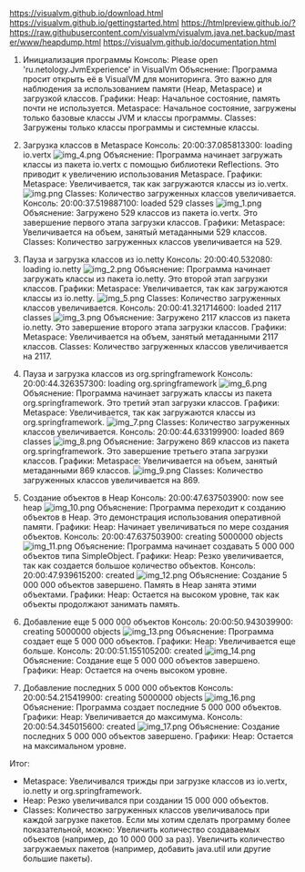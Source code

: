 https://visualvm.github.io/download.html
https://visualvm.github.io/gettingstarted.html
https://htmlpreview.github.io/?https://raw.githubusercontent.com/visualvm/visualvm.java.net.backup/master/www/heapdump.html
https://visualvm.github.io/documentation.html


1. Инициализация программы
    Консоль: Please open 'ru.netology.JvmExperience' in VisualVm
Объяснение: Программа просит открыть её в VisualVM для мониторинга. 
Это важно для наблюдения за использованием памяти (Heap, Metaspace) и загрузкой классов.
    Графики:
Heap: Начальное состояние, память почти не используется.
Metaspace: Начальное состояние, загружены только базовые классы JVM и классы программы.
Classes: Загружены только классы программы и системные классы.

2. Загрузка классов в Metaspace
    Консоль: 20:00:37.085813300: loading io.vertx
![img_4.png](Image/img_4.png)
Объяснение: Программа начинает загружать классы из пакета io.vertx с помощью библиотеки
Reflections. Это приводит к увеличению использования Metaspace.
    Графики:
Metaspace: Увеличивается, так как загружаются классы из io.vertx.
![img.png](Image/img.png)
Classes: Количество загруженных классов увеличивается.
    Консоль: 20:00:37.519887100: loaded 529 classes
![img_1.png](Image/img_1.png)
Объяснение: Загружено 529 классов из пакета io.vertx. Это завершение первого этапа
загрузки классов.
    Графики:
Metaspace: Увеличивается на объем, занятый метаданными 529 классов.
Classes: Количество загруженных классов увеличивается на 529.

3. Пауза и загрузка классов из io.netty
    Консоль: 20:00:40.532080: loading io.netty
![img_2.png](Image/img_2.png)
Объяснение: Программа начинает загружать классы из пакета io.netty. 
Это второй этап загрузки классов.
    Графики:
Metaspace: Увеличивается, так как загружаются классы из io.netty.
![img_5.png](Image/img_5.png)
Classes: Количество загруженных классов увеличивается.
    Консоль: 20:00:41.321714600: loaded 2117 classes
![img_3.png](Image/img_3.png)
Объяснение: Загружено 2117 классов из пакета io.netty. Это завершение второго
этапа загрузки классов.
    Графики:
Metaspace: Увеличивается на объем, занятый метаданными 2117 классов.
Classes: Количество загруженных классов увеличивается на 2117.

4. Пауза и загрузка классов из org.springframework
    Консоль: 20:00:44.326357300: loading org.springframework
![img_6.png](Image/img_6.png)
Объяснение: Программа начинает загружать классы из пакета org.springframework. 
Это третий этап загрузки классов.
    Графики:
Metaspace: Увеличивается, так как загружаются классы из org.springframework.
![img_7.png](Image/img_7.png)
Classes: Количество загруженных классов увеличивается.
    Консоль: 20:00:44.633199900: loaded 869 classes
![img_8.png](Image/img_8.png)
Объяснение: Загружено 869 классов из пакета org.springframework. 
Это завершение третьего этапа загрузки классов.
    Графики:
Metaspace: Увеличивается на объем, занятый метаданными 869 классов.
![img_9.png](Image/img_9.png)
Classes: Количество загруженных классов увеличивается на 869.

5. Создание объектов в Heap
    Консоль: 20:00:47.637503900: now see heap
![img_10.png](Image/img_10.png)
Объяснение: Программа переходит к созданию объектов в Heap. 
Это демонстрация использования оперативной памяти.
    Графики:
Heap: Начинает увеличиваться по мере создания объектов.
    Консоль: 20:00:47.637503900: creating 5000000 objects
![img_11.png](Image/img_11.png)
Объяснение: Программа начинает создавать 5 000 000 объектов типа SimpleObject.
    Графики:
Heap: Резко увеличивается, так как создается большое количество объектов.
    Консоль: 20:00:47.939615200: created
![img_12.png](Image/img_12.png)
Объяснение: Создание 5 000 000 объектов завершено. Память в Heap занята этими объектами.
    Графики:
Heap: Остается на высоком уровне, так как объекты продолжают занимать память.

6. Добавление еще 5 000 000 объектов
    Консоль: 20:00:50.943039900: creating 5000000 objects
![img_13.png](Image/img_13.png)
Объяснение: Программа создает еще 5 000 000 объектов.
    Графики:
Heap: Увеличивается еще больше.
    Консоль: 20:00:51.155105200: created
![img_14.png](Image/img_14.png)
Объяснение: Создание еще 5 000 000 объектов завершено.
    Графики:
Heap: Остается на очень высоком уровне.

7. Добавление последних 5 000 000 объектов
    Консоль: 20:00:54.215419900: creating 5000000 objects
![img_16.png](Image/img_16.png)
Объяснение: Программа создает последние 5 000 000 объектов.
    Графики:
Heap: Увеличивается до максимума.
    Консоль: 20:00:54.345015600: created
![img_17.png](Image/img_17.png)
Объяснение: Создание последних 5 000 000 объектов завершено.
    Графики:
Heap: Остается на максимальном уровне.


Итог:
- Metaspace: Увеличивался трижды при загрузке классов из io.vertx,
io.netty и org.springframework.
- Heap: Резко увеличивался при создании 15 000 000 объектов.
- Classes: Количество загруженных классов увеличивалось при каждой загрузке пакетов.
Если мы хотим сделать программу более показательной, можно:
Увеличить количество создаваемых объектов (например, до 10 000 000 за раз).
Увеличить количество загружаемых пакетов (например, добавить java.util 
или другие большие пакеты).
